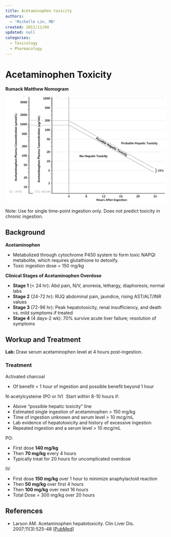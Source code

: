 ```yaml
---
title: Acetaminophen toxicity
authors:
  - 'Michelle Lin, MD'
created: 2011/11/04
updated: null
categories:
  - Toxicology
  - Pharmacology
---
```


# Acetaminophen Toxicity

**Rumack Matthew Nomogram**

![Rumack Matthew Nomogram](./media/acetaminophen-toxicity_image-1.png)

Note: Use for single time-point ingestion only. Does not predict toxicity in chronic ingestion.

## Background

**Acetaminophen**

- Metabolized through cytochrome P450 system to form toxic NAPQI metabolite, which requires glutathione to detoxify.
- Toxic ingestion dose = 150 mg/kg 

**Clinical Stages of Acetaminophen Overdose**

- **Stage 1** (&lt; 24 hr): Abd pain, N/V, anorexia, lethargy, diaphoresis; normal labs
- **Stage 2** (24-72 hr): RUQ abdominal pain, jaundice, rising AST/ALT/INR values 
- **Stage 3** (72-96 hr): Peak hepatotoxicity, renal insufficiency, and death vs. mild symptoms if treated
- **Stage 4** (4 days-2 wk): 70% survive acute liver failure; resolution of symptoms

## Workup and Treatment

**Lab:** Draw serum acetaminophen level at 4 hours post-ingestion. 

### Treatment

<span class="drug">Activated charcoal</span>
- Of benefit &lt; 1 hour of ingestion and possible benefit beyond 1 hour

<span class="drug">N-acetylcysteine</span> (PO or IV) 
Start within 8-10 hours if:
- Above “possible hepatic toxicity” line
- Estimated single ingestion of acetaminophen > 150 mg/kg
- Time of ingestion unknown and serum level > 10 mcg/mL
- Lab evidence of hepatotoxicity and history of excessive ingestion 
- Repeated ingestion and a serum level > 10 mcg/mL

PO: 
- First dose **140 mg/kg** 
- Then **70 mg/kg** every 4 hours 
- Typically treat for 20 hours for uncomplicated overdose

IV: 
- First dose **150 mg/kg** over 1 hour to minimize anaphylactoid reaction
- Then **50 mg/kg** over first 4 hours
- Then **100 mg/kg** over next 16 hours
- Total Dose = 300 mg/kg over 20 hours

## References

- Larson AM. Acetaminophen hepatotoxicity. Clin Liver Dis. 2007;11(3):525-48 [[PubMed](https://www.ncbi.nlm.nih.gov/pubmed/?term=17723918)]
